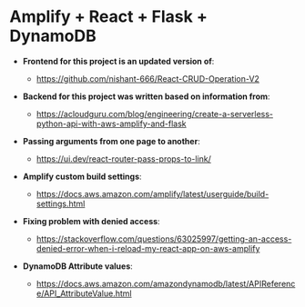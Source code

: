 # Amplify + React + Flask + DynamoDB

* **Frontend for this project is an updated version of**: 
  * https://github.com/nishant-666/React-CRUD-Operation-V2

* **Backend for this project was written based on information from**: 
  * https://acloudguru.com/blog/engineering/create-a-serverless-python-api-with-aws-amplify-and-flask

* **Passing arguments from one page to another**: 
  * https://ui.dev/react-router-pass-props-to-link/

* **Amplify custom build settings**: 
  * https://docs.aws.amazon.com/amplify/latest/userguide/build-settings.html

* **Fixing problem with denied access**: 
  * https://stackoverflow.com/questions/63025997/getting-an-access-denied-error-when-i-reload-my-react-app-on-aws-amplify

* **DynamoDB Attribute values**: 
  * https://docs.aws.amazon.com/amazondynamodb/latest/APIReference/API_AttributeValue.html
